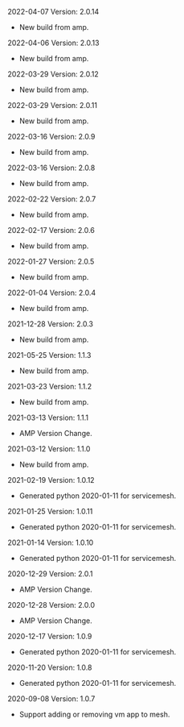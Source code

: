 2022-04-07 Version: 2.0.14
- New build from amp.


2022-04-06 Version: 2.0.13
- New build from amp.


2022-03-29 Version: 2.0.12
- New build from amp.


2022-03-29 Version: 2.0.11
- New build from amp.


2022-03-16 Version: 2.0.9
- New build from amp.


2022-03-16 Version: 2.0.8
- New build from amp.


2022-02-22 Version: 2.0.7
- New build from amp.


2022-02-17 Version: 2.0.6
- New build from amp.


2022-01-27 Version: 2.0.5
- New build from amp.


2022-01-04 Version: 2.0.4
- New build from amp.


2021-12-28 Version: 2.0.3
- New build from amp.


2021-05-25 Version: 1.1.3
- New build from amp.


2021-03-23 Version: 1.1.2
- New build from amp.


2021-03-13 Version: 1.1.1
- AMP Version Change.

2021-03-12 Version: 1.1.0
- New build from amp.


2021-02-19 Version: 1.0.12
- Generated python 2020-01-11 for servicemesh.

2021-01-25 Version: 1.0.11
- Generated python 2020-01-11 for servicemesh.

2021-01-14 Version: 1.0.10
- Generated python 2020-01-11 for servicemesh.

2020-12-29 Version: 2.0.1
- AMP Version Change.

2020-12-28 Version: 2.0.0
- AMP Version Change.

2020-12-17 Version: 1.0.9
- Generated python 2020-01-11 for servicemesh.

2020-11-20 Version: 1.0.8
- Generated python 2020-01-11 for servicemesh.

2020-09-08 Version: 1.0.7
- Support adding or removing vm app to mesh.

